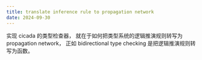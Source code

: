 ```yaml
---
title: translate inference rule to propagation network
date: 2024-09-30
---
```


实现 cicada 的类型检查器，
就在于如何把类型系统的逻辑推演规则转写为 propagation network，
正如 bidirectional type checking 是把逻辑推演规则转写为函数。
